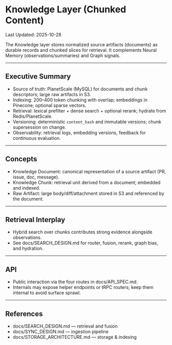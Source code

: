 # Knowledge Layer (Chunked Content)

Last Updated: 2025-10-28

The Knowledge layer stores normalized source artifacts (documents) as durable records and chunked slices for retrieval. It complements Neural Memory (observations/summaries) and Graph signals.

---

## Executive Summary

- Source of truth: PlanetScale (MySQL) for documents and chunk descriptors; large raw artifacts in S3.
- Indexing: 200–400 token chunking with overlap; embeddings in Pinecone; optional sparse vectors.
- Retrieval: lexical prefilter + dense search + optional rerank; hydrate from Redis/PlanetScale.
- Versioning: deterministic `content_hash` and immutable versions; chunk supersession on change.
- Observability: retrieval logs, embedding versions, feedback for continuous evaluation.

---

## Concepts

- Knowledge Document: canonical representation of a source artifact (PR, issue, doc, message).
- Knowledge Chunk: retrieval unit derived from a document; embedded and indexed.
- Raw Artifact: large body/diff/attachment stored in S3 and referenced by the document.

---

## Retrieval Interplay

- Hybrid search over chunks contributes strong evidence alongside observations.
- See docs/SEARCH_DESIGN.md for router, fusion, rerank, graph bias, and hydration.

---

## API

- Public interaction via the four routes in docs/API_SPEC.md.
- Internals may expose helper endpoints or tRPC routers; keep them internal to avoid surface sprawl.

---

## References

- docs/SEARCH_DESIGN.md — retrieval and fusion
- docs/SYNC_DESIGN.md — ingestion pipeline
- docs/STORAGE_ARCHITECTURE.md — storage & indexing

